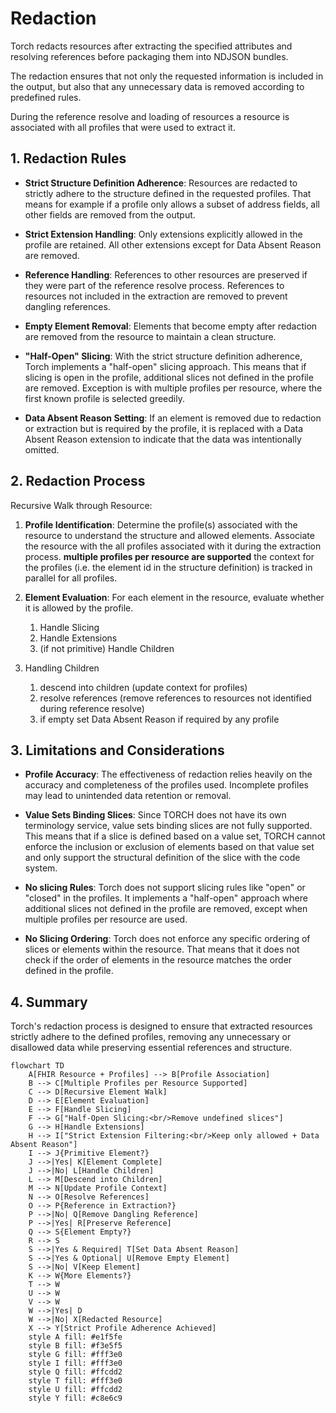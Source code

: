 # Redaction

Torch redacts resources after extracting the specified attributes and resolving references before packaging them into
NDJSON bundles.

The redaction ensures that not only the requested information is included in the output, but also that any
unnecessary data is removed according to predefined rules.

During the reference resolve and loading of resources a resource is associated with all profiles that were used to
extract it.

## 1. Redaction Rules

- **Strict Structure Definition Adherence**: Resources are redacted to strictly adhere to the structure defined in the
  requested profiles.
  That means for example if a profile only allows a subset of address fields, all other fields are removed from the
  output.
- **Strict Extension Handling**: Only extensions explicitly allowed in the profile are retained. All other extensions
  except for Data Absent Reason are removed.

- **Reference Handling**: References to other resources are preserved if they were part of the reference resolve
  process.
  References to resources not included in the extraction are removed to prevent dangling references.

- **Empty Element Removal**: Elements that become empty after redaction are removed from the resource to maintain a
  clean structure.

- **"Half-Open" Slicing**: With the strict structure definition adherence, Torch implements a "half-open" slicing
  approach.
  This means that if slicing is open in the profile, additional slices not defined in the profile are removed.
  Exception is with multiple profiles per resource, where the first known profile is selected greedily.


- **Data Absent Reason Setting**: If an element is removed due to redaction or extraction but is required by the
  profile,
  it is replaced with a Data Absent Reason extension to indicate that the data was intentionally omitted.

## 2. Redaction Process

Recursive Walk through Resource:

1. **Profile Identification**: Determine the profile(s) associated with the resource to understand the structure and
   allowed elements.
   Associate the resource with the all profiles associated with it during the extraction process.
   **multiple profiles per resource are supported** the context for the profiles (i.e. the element id in the structure
   definition) is tracked in parallel for all profiles.

2. **Element Evaluation**: For each element in the resource, evaluate whether it is allowed by the profile.
    1. Handle Slicing
    2. Handle Extensions
    3. (if not primitive) Handle Children

3. Handling Children
    1. descend into children (update context for profiles)
   2. resolve references (remove references to resources not identified during reference resolve)
    3. if empty set Data Absent Reason if required by any profile

## 3. Limitations and Considerations

- **Profile Accuracy**: The effectiveness of redaction relies heavily on the accuracy and completeness of the profiles
  used.
  Incomplete profiles may lead to unintended data retention or removal.

- **Value Sets Binding Slices**: Since TORCH does not have its own terminology service, value sets binding slices are
  not fully supported.
  This means that if a slice is defined based on a value set, TORCH cannot enforce the inclusion or exclusion of
  elements based on that value set and
  only support the structural definition of the slice with the code system.

- **No slicing Rules**: Torch does not support slicing rules like "open" or "closed" in the profiles.
  It implements a "half-open" approach where additional slices not defined in the profile are removed, except when
  multiple profiles per resource are used.

- **No Slicing Ordering**: Torch does not enforce any specific ordering of slices or elements within the resource.
  That means that it does not check if the order of elements in the resource matches the order defined in the profile.

## 4. Summary

Torch's redaction process is designed to ensure that extracted resources strictly adhere to the defined profiles,
removing any unnecessary or disallowed data while preserving essential references and structure.    

```mermaid
flowchart TD
	A[FHIR Resource + Profiles] --> B[Profile Association]
    B --> C[Multiple Profiles per Resource Supported]
    C --> D[Recursive Element Walk]
    D --> E[Element Evaluation]
    E --> F[Handle Slicing]
    F --> G["Half-Open Slicing:<br/>Remove undefined slices"]
    G --> H[Handle Extensions]
    H --> I["Strict Extension Filtering:<br/>Keep only allowed + Data Absent Reason"]
    I --> J{Primitive Element?}
    J -->|Yes| K[Element Complete]
    J -->|No| L[Handle Children]
    L --> M[Descend into Children]
    M --> N[Update Profile Context]
    N --> O[Resolve References]
    O --> P{Reference in Extraction?}
    P -->|No| Q[Remove Dangling Reference]
    P -->|Yes| R[Preserve Reference]
    Q --> S{Element Empty?}
    R --> S
    S -->|Yes & Required| T[Set Data Absent Reason]
    S -->|Yes & Optional| U[Remove Empty Element]
    S -->|No| V[Keep Element]
    K --> W{More Elements?}
    T --> W
    U --> W
    V --> W
    W -->|Yes| D
	W -->|No| X[Redacted Resource]
    X --> Y[Strict Profile Adherence Achieved]
    style A fill: #e1f5fe
    style B fill: #f3e5f5
    style G fill: #fff3e0
    style I fill: #fff3e0
    style Q fill: #ffcdd2
    style T fill: #fff3e0
    style U fill: #ffcdd2
    style Y fill: #c8e6c9
```
